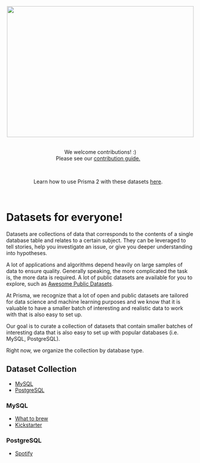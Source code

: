 <div align="center">
	<img width="500" height="350" src="https://i.imgur.com/PUTL6O6.png">
	<br>
	<br>
</div>
<p align="center">
	We welcome contributions! :) <br>
	Please see our <a href="contributing.md">contribution guide.</a>&nbsp;&nbsp;&nbsp;
</p>
<br>
<p align="center">
	Learn how to use Prisma 2 with these datasets <a href="prisma.md">here</a>.&nbsp;&nbsp;&nbsp;
</p>
<br>

# Datasets for everyone! 

Datasets are collections of data that corresponds to the contents of a single database table and relates to a certain subject.  They can be leveraged to tell stories, help you investigate an issue, or give you deeper understanding into hypotheses.   

A lot of applications and algorithms depend heavily on large samples of data to ensure quality.  Generally speaking, the more complicated the task is, the more data is required. A lot of public datasets are available for you to explore, such as [Awesome Public Datasets](https://github.com/awesomedata/awesome-public-datasets).

At Prisma, we recognize that a lot of open and public datasets are tailored for data science and machine learning purposes and we know that it is valuable to have a smaller batch of interesting and realistic data to work with that is also easy to set up. 

Our goal is to curate a collection of datasets that contain smaller batches of interesting data that is also easy to set up with popular databases (i.e. MySQL, PostgreSQL). 

Right now, we organize the collection by database type. 

## Dataset Collection

- [MySQL](#MySQL)
- [PostgreSQL](#PostgreSQL)

### MySQL

- [What to brew](#)
- [Kickstarter](#)

### PostgreSQL

- [Spotify](https://github.com/infoverload/datasets/spotify)